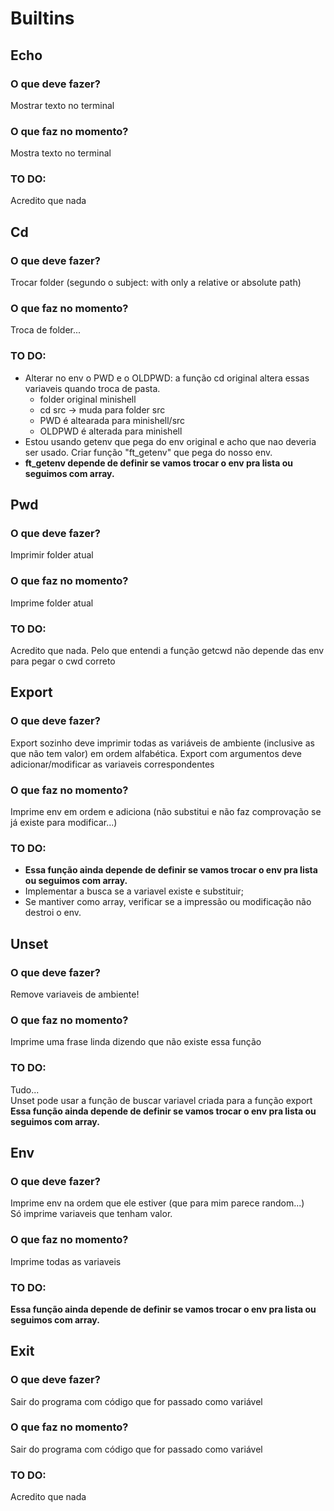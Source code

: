 # Builtins

## Echo
### O que deve fazer?
Mostrar texto no terminal  
### O que faz no momento?
Mostra texto no terminal
### TO DO:
Acredito que nada

## Cd
### O que deve fazer?
Trocar folder (segundo o subject: with only a relative or absolute path)  
### O que faz no momento?
Troca de folder...  
### TO DO:
- Alterar no env o PWD e o OLDPWD: a função cd original altera essas variaveis quando troca de pasta.
    - folder original minishell
    - cd src -> muda para folder src
    - PWD é altearada para minishell/src
    - OLDPWD é alterada para minishell
- Estou usando getenv que pega do env original e acho que nao deveria ser usado. Criar função "ft_getenv" que pega do nosso env.  
- **ft_getenv depende de definir se vamos trocar o env pra lista ou seguimos com array.**  
## Pwd
### O que deve fazer?
Imprimir folder atual  
### O que faz no momento?
Imprime folder atual  
### TO DO:
Acredito que nada. Pelo que entendi a função getcwd não depende das env para pegar o cwd correto  

## Export
### O que deve fazer?
Export sozinho deve imprimir todas as variáveis de ambiente (inclusive as que não tem valor) em ordem alfabética. Export com argumentos deve adicionar/modificar as variaveis correspondentes  
### O que faz no momento?
Imprime env em ordem e adiciona (não substitui e não faz comprovação se já existe para modificar...)  
### TO DO:
- **Essa função ainda depende de definir se vamos trocar o env pra lista ou seguimos com array.**  
- Implementar a busca se a variavel existe e substituir;  
- Se mantiver como array, verificar se a impressão ou modificação não destroi o env.  

## Unset
### O que deve fazer?
Remove variaveis de ambiente!  
### O que faz no momento?
Imprime uma frase linda dizendo que não existe essa função  
### TO DO:
Tudo...  
Unset pode usar a função de buscar variavel criada para a função export  
**Essa função ainda depende de definir se vamos trocar o env pra lista ou seguimos com array.**  

## Env
### O que deve fazer?
Imprime env na ordem que ele estiver (que para mim parece random...)  
Só imprime variaveis que tenham valor.  
### O que faz no momento?
Imprime todas as variaveis  
### TO DO:
**Essa função ainda depende de definir se vamos trocar o env pra lista ou seguimos com array.**  

## Exit
### O que deve fazer?
Sair do programa com código que for passado como variável  
### O que faz no momento?
Sair do programa com código que for passado como variável  
### TO DO:
Acredito que nada  

